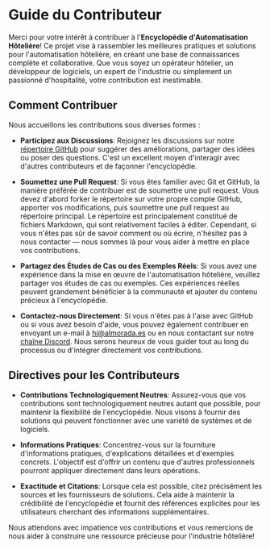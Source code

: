 # Guide du Contributeur

Merci pour votre intérêt à contribuer à l'**Encyclopédie d'Automatisation Hôtelière**! Ce projet vise à rassembler les meilleures pratiques et solutions pour l'automatisation hôtelière, en créant une base de connaissances complète et collaborative. Que vous soyez un opérateur hôtelier, un développeur de logiciels, un expert de l'industrie ou simplement un passionné d'hospitalité, votre contribution est inestimable.

## Comment Contribuer

Nous accueillons les contributions sous diverses formes :

- **Participez aux Discussions**: Rejoignez les discussions sur notre [répertoire GitHub](https://github.com/almorada/hotel-automation-framework/discussions) pour suggérer des améliorations, partager des idées ou poser des questions. C'est un excellent moyen d'interagir avec d'autres contributeurs et de façonner l'encyclopédie.

- **Soumettez une Pull Request**: Si vous êtes familier avec Git et GitHub, la manière préférée de contribuer est de soumettre une pull request. Vous devez d'abord forker le répertoire sur votre propre compte GitHub, apporter vos modifications, puis soumettre une pull request au répertoire principal. Le répertoire est principalement constitué de fichiers Markdown, qui sont relativement faciles à éditer. Cependant, si vous n'êtes pas sûr de savoir comment ou où écrire, n'hésitez pas à nous contacter — nous sommes là pour vous aider à mettre en place vos contributions.

- **Partagez des Études de Cas ou des Exemples Réels**: Si vous avez une expérience dans la mise en œuvre de l'automatisation hôtelière, veuillez partager vos études de cas ou exemples. Ces expériences réelles peuvent grandement bénéficier à la communauté et ajouter du contenu précieux à l'encyclopédie.

- **Contactez-nous Directement**: Si vous n'êtes pas à l'aise avec GitHub ou si vous avez besoin d'aide, vous pouvez également contribuer en envoyant un e-mail à hi@almorada.es ou en nous contactant sur notre [chaîne Discord](https://discord.gg/jqkaypNE). Nous serons heureux de vous guider tout au long du processus ou d'intégrer directement vos contributions.

## Directives pour les Contributeurs

- **Contributions Technologiquement Neutres**: Assurez-vous que vos contributions sont technologiquement neutres autant que possible, pour maintenir la flexibilité de l'encyclopédie. Nous visons à fournir des solutions qui peuvent fonctionner avec une variété de systèmes et de logiciels.

- **Informations Pratiques**: Concentrez-vous sur la fourniture d'informations pratiques, d'explications détaillées et d'exemples concrets. L'objectif est d'offrir un contenu que d'autres professionnels pourront appliquer directement dans leurs opérations.

- **Exactitude et Citations**: Lorsque cela est possible, citez précisément les sources et les fournisseurs de solutions. Cela aide à maintenir la crédibilité de l'encyclopédie et fournit des références explicites pour les utilisateurs cherchant des informations supplémentaires.

Nous attendons avec impatience vos contributions et vous remercions de nous aider à construire une ressource précieuse pour l'industrie hôtelière!
